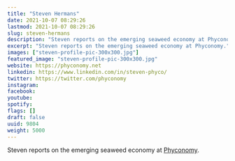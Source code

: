 ```yaml
---
title: "Steven Hermans"
date: 2021-10-07 08:29:26
lastmod: 2021-10-07 08:29:26
slug: steven-hermans
description: "Steven reports on the emerging seaweed economy at Phyconomy."
excerpt: "Steven reports on the emerging seaweed economy at Phyconomy."
images: ["steven-profile-pic-300x300.jpg"]
featured_image: "steven-profile-pic-300x300.jpg"
website: https://phyconomy.net
linkedin: https://www.linkedin.com/in/steven-phyco/
twitter: https://twitter.com/phyconomy
instagram: 
facebook: 
youtube: 
spotify: 
flags: []
draft: false
uuid: 9804
weight: 5000
---
```

Steven reports on the emerging seaweed economy at
[Phyconomy](https://phyconomy.net).
